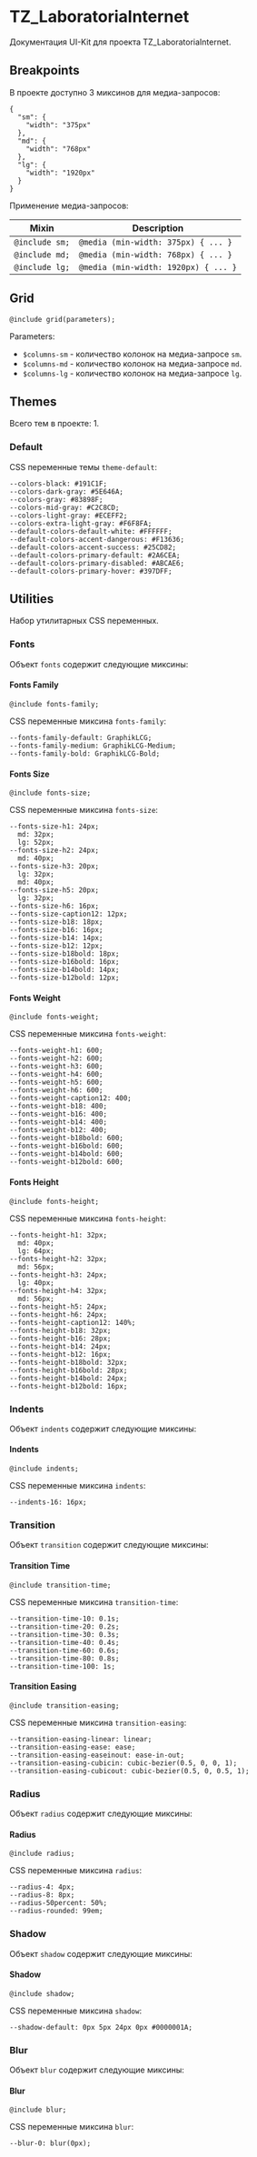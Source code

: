 # TZ_LaboratoriaInternet
Документация UI-Kit для проекта TZ_LaboratoriaInternet.

## Breakpoints
В проекте доступно 3 миксинов для медиа-запросов:

```
{
  "sm": {
    "width": "375px"
  },
  "md": {
    "width": "768px"
  },
  "lg": {
    "width": "1920px"
  }
}
```

Применение медиа-запросов:

<table class="table" style="width: 100%">
  <thead>
  <tr>
    <th>Mixin</th>
    <th>Description</th>
  </tr>
  </thead>
  <tbody>
  
<tr>
<td><code>@include sm;</code></td>
<td><code>@media (min-width: 375px) { ... }</code></td>
</tr>

<tr>
<td><code>@include md;</code></td>
<td><code>@media (min-width: 768px) { ... }</code></td>
</tr>

<tr>
<td><code>@include lg;</code></td>
<td><code>@media (min-width: 1920px) { ... }</code></td>
</tr>

  </tbody>
</table>

## Grid
```
@include grid(parameters);
```

Parameters:

* `$columns-sm` - количество колонок на медиа-запросе `sm`.
* `$columns-md` - количество колонок на медиа-запросе `md`.
* `$columns-lg` - количество колонок на медиа-запросе `lg`.

## Themes
Всего тем в проекте: 1.

### Default

CSS переменные темы `theme-default`:

```
--colors-black: #191C1F;
--colors-dark-gray: #5E646A;
--colors-gray: #83898F;
--colors-mid-gray: #C2C8CD;
--colors-light-gray: #ECEFF2;
--colors-extra-light-gray: #F6F8FA;
--default-colors-default-white: #FFFFFF;
--default-colors-accent-dangerous: #F13636;
--default-colors-accent-success: #25CD82;
--default-colors-primary-default: #2A6CEA;
--default-colors-primary-disabled: #ABCAE6;
--default-colors-primary-hover: #397DFF;

```

## Utilities
Набор утилитарных CSS переменных.

### Fonts
Объект `fonts` содержит следующие миксины:

#### Fonts Family
```
@include fonts-family;
```

CSS переменные миксина `fonts-family`:

```
--fonts-family-default: GraphikLCG;
--fonts-family-medium: GraphikLCG-Medium;
--fonts-family-bold: GraphikLCG-Bold;

```
#### Fonts Size
```
@include fonts-size;
```

CSS переменные миксина `fonts-size`:

```
--fonts-size-h1: 24px;
  md: 32px;
  lg: 52px;
--fonts-size-h2: 24px;
  md: 40px;
--fonts-size-h3: 20px;
  lg: 32px;
  md: 40px;
--fonts-size-h5: 20px;
  lg: 32px;
--fonts-size-h6: 16px;
--fonts-size-caption12: 12px;
--fonts-size-b18: 18px;
--fonts-size-b16: 16px;
--fonts-size-b14: 14px;
--fonts-size-b12: 12px;
--fonts-size-b18bold: 18px;
--fonts-size-b16bold: 16px;
--fonts-size-b14bold: 14px;
--fonts-size-b12bold: 12px;

```
#### Fonts Weight
```
@include fonts-weight;
```

CSS переменные миксина `fonts-weight`:

```
--fonts-weight-h1: 600;
--fonts-weight-h2: 600;
--fonts-weight-h3: 600;
--fonts-weight-h4: 600;
--fonts-weight-h5: 600;
--fonts-weight-h6: 600;
--fonts-weight-caption12: 400;
--fonts-weight-b18: 400;
--fonts-weight-b16: 400;
--fonts-weight-b14: 400;
--fonts-weight-b12: 400;
--fonts-weight-b18bold: 600;
--fonts-weight-b16bold: 600;
--fonts-weight-b14bold: 600;
--fonts-weight-b12bold: 600;

```
#### Fonts Height
```
@include fonts-height;
```

CSS переменные миксина `fonts-height`:

```
--fonts-height-h1: 32px;
  md: 40px;
  lg: 64px;
--fonts-height-h2: 32px;
  md: 56px;
--fonts-height-h3: 24px;
  lg: 40px;
--fonts-height-h4: 32px;
  md: 56px;
--fonts-height-h5: 24px;
--fonts-height-h6: 24px;
--fonts-height-caption12: 140%;
--fonts-height-b18: 32px;
--fonts-height-b16: 28px;
--fonts-height-b14: 24px;
--fonts-height-b12: 16px;
--fonts-height-b18bold: 32px;
--fonts-height-b16bold: 28px;
--fonts-height-b14bold: 24px;
--fonts-height-b12bold: 16px;

```
### Indents
Объект `indents` содержит следующие миксины:

#### Indents
```
@include indents;
```

CSS переменные миксина `indents`:

```
--indents-16: 16px;

```
### Transition
Объект `transition` содержит следующие миксины:

#### Transition Time
```
@include transition-time;
```

CSS переменные миксина `transition-time`:

```
--transition-time-10: 0.1s;
--transition-time-20: 0.2s;
--transition-time-30: 0.3s;
--transition-time-40: 0.4s;
--transition-time-60: 0.6s;
--transition-time-80: 0.8s;
--transition-time-100: 1s;

```
#### Transition Easing
```
@include transition-easing;
```

CSS переменные миксина `transition-easing`:

```
--transition-easing-linear: linear;
--transition-easing-ease: ease;
--transition-easing-easeinout: ease-in-out;
--transition-easing-cubicin: cubic-bezier(0.5, 0, 0, 1);
--transition-easing-cubicout: cubic-bezier(0.5, 0, 0.5, 1);

```
### Radius
Объект `radius` содержит следующие миксины:

#### Radius
```
@include radius;
```

CSS переменные миксина `radius`:

```
--radius-4: 4px;
--radius-8: 8px;
--radius-50percent: 50%;
--radius-rounded: 99em;

```
### Shadow
Объект `shadow` содержит следующие миксины:

#### Shadow
```
@include shadow;
```

CSS переменные миксина `shadow`:

```
--shadow-default: 0px 5px 24px 0px #0000001A;

```
### Blur
Объект `blur` содержит следующие миксины:

#### Blur
```
@include blur;
```

CSS переменные миксина `blur`:

```
--blur-0: blur(0px);

```
